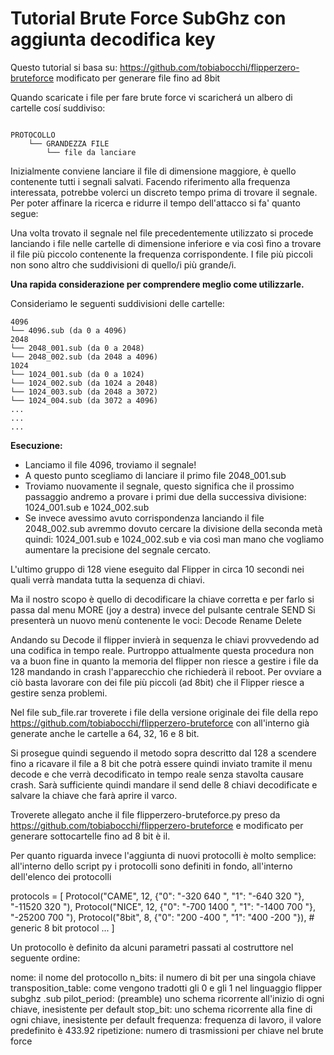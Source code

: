 # **Tutorial Brute Force SubGhz** con aggiunta decodifica key


Questo tutorial si basa su: https://github.com/tobiabocchi/flipperzero-bruteforce modificato per generare file fino ad 8bit

Quando scaricate i file per fare brute force vi scaricherá un albero di cartelle cosí suddiviso:  
```

PROTOCOLLO
    └── GRANDEZZA FILE
        └── file da lanciare

```
Inizialmente conviene lanciare il file di dimensione maggiore, è quello contenente tutti i segnali salvati. Facendo riferimento alla frequenza interessata, potrebbe volerci un discreto tempo prima di trovare il segnale.
Per poter affinare la ricerca e ridurre il tempo dell'attacco si fa' quanto segue:

Una volta trovato il segnale nel file precedentemente utilizzato si procede lanciando i file nelle cartelle di dimensione inferiore e via così fino a trovare il file più piccolo contenente  la frequenza corrispondente. I file più piccoli non sono altro che suddivisioni di quello/i più grande/i.

**Una rapida considerazione per comprendere meglio come utilizzarle.**

Consideriamo le seguenti suddivisioni delle cartelle:
```
4096
└── 4096.sub (da 0 a 4096)
2048
└── 2048_001.sub (da 0 a 2048)
└── 2048_002.sub (da 2048 a 4096)
1024
└── 1024_001.sub (da 0 a 1024)
└── 1024_002.sub (da 1024 a 2048)
└── 1024_003.sub (da 2048 a 3072)
└── 1024_004.sub (da 3072 a 4096)
...
...
...

```
**Esecuzione:**

- Lanciamo il file 4096, troviamo il segnale!
- A questo punto scegliamo di lanciare il primo file 2048_001.sub
- Troviamo nuovamente il segnale, questo significa che il prossimo passaggio andremo a provare i primi due della successiva divisione: 1024_001.sub e 1024_002.sub
- Se invece avessimo avuto corrispondenza lanciando il file 2048_002.sub avremmo dovuto cercare la divisione della seconda metà quindi: 1024_001.sub e 1024_002.sub e via così man mano che vogliamo aumentare la precisione del segnale cercato.

L'ultimo gruppo di 128 viene eseguito dal Flipper in circa 10 secondi nei quali verrà mandata tutta la sequenza di chiavi.


Ma il nostro scopo è quello di decodificare la chiave corretta e per farlo si passa dal menu MORE (joy a destra) invece del pulsante centrale SEND
Si presenterà un nuovo menù contenente le voci:
Decode
Rename
Delete

Andando su Decode il flipper invierà in sequenza le chiavi provvedendo ad una codifica in tempo reale.
Purtroppo attualmente questa procedura non va a buon fine in quanto la memoria del flipper non riesce a gestire i file da 128 mandando in crash l'apparecchio che richiederà il reboot.
Per ovviare a ciò basta lavorare con dei file più piccoli (ad 8bit) che il Flipper riesce a gestire senza problemi.

Nel file sub_file.rar troverete i file della versione originale dei file della repo https://github.com/tobiabocchi/flipperzero-bruteforce con all'interno già generate anche le cartelle a 64, 32, 16 e 8 bit.

Si prosegue quindi seguendo il metodo sopra descritto dal 128 a scendere fino a ricavare il file a 8 bit che potrà essere quindi inviato tramite il menu decode e che verrà decodificato in tempo reale senza stavolta causare crash.
Sarà sufficiente quindi mandare il send delle 8 chiavi decodificate e salvare la chiave che farà aprire il varco.

Troverete allegato anche il file flipperzero-bruteforce.py preso da https://github.com/tobiabocchi/flipperzero-bruteforce e modificato per generare sottocartelle fino ad 8 bit è il.

Per quanto riguarda invece l'aggiunta di nuovi protocolli è molto semplice: all'interno dello script py i protocolli sono definiti in fondo, all'interno dell'elenco dei protocolli

protocols = [
    Protocol("CAME", 12, {"0": "-320 640 ", "1": "-640 320 "}, "-11520 320 "),
    Protocol("NICE", 12, {"0": "-700 1400 ", "1": "-1400 700 "}, "-25200 700 "),
    Protocol("8bit", 8,  {"0": "200 -400 ", "1": "400 -200 "}),  # generic 8 bit protocol
    ...
]

Un protocollo è definito da alcuni parametri passati al costruttore nel seguente ordine:

nome: il nome del protocollo
n_bits: il numero di bit per una singola chiave
transposition_table: come vengono tradotti gli 0 e gli 1 nel linguaggio flipper subghz .sub
pilot_period: (preamble) uno schema ricorrente all'inizio di ogni chiave, inesistente per default
stop_bit: uno schema ricorrente alla fine di ogni chiave, inesistente per default
frequenza: frequenza di lavoro, il valore predefinito è 433.92
ripetizione: numero di trasmissioni per chiave nel brute force



